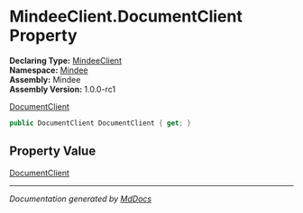 ﻿<!--  
  <auto-generated>   
    The contents of this file were generated by a tool.  
    Changes to this file may be list if the file is regenerated  
  </auto-generated>   
-->

# MindeeClient.DocumentClient Property

**Declaring Type:** [MindeeClient](../index.md)  
**Namespace:** [Mindee](../../index.md)  
**Assembly:** Mindee  
**Assembly Version:** 1.0.0\-rc1

[DocumentClient](../../DocumentClient/index.md)

```csharp
public DocumentClient DocumentClient { get; }
```

## Property Value

[DocumentClient](../../DocumentClient/index.md)

___

*Documentation generated by [MdDocs](https://github.com/ap0llo/mddocs)*
